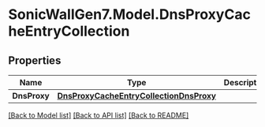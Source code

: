 # SonicWallGen7.Model.DnsProxyCacheEntryCollection

## Properties

Name | Type | Description | Notes
------------ | ------------- | ------------- | -------------
**DnsProxy** | [**DnsProxyCacheEntryCollectionDnsProxy**](DnsProxyCacheEntryCollectionDnsProxy.md) |  | [optional] 

[[Back to Model list]](../README.md#documentation-for-models) [[Back to API list]](../README.md#documentation-for-api-endpoints) [[Back to README]](../README.md)

